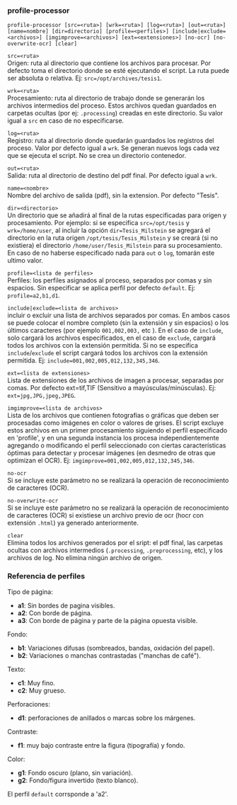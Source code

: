 ### profile-processor

`profile-processor [src=<ruta>] [wrk=<ruta>] [log=<ruta>] [out=<ruta>] [name=nombre] [dir=directorio] [profile=<perfiles>] [include|exclude=<archivos>] [imgimprove=<archivos>] [ext=<extensiones>] [no-ocr] [no-overwrite-ocr] [clear]`

`src=<ruta>`  
Origen: ruta al directorio que contiene los archivos para procesar. Por defecto toma el directorio donde se esté ejecutando el script. La ruta puede ser absoluta o relativa. Ej: `src=/opt/archives/tesis1`.

`wrk=<ruta>`  
Procesamiento: ruta al directorio de trabajo donde se generarán los archivos intermedios del proceso. Estos archivos quedan guardados en carpetas ocultas (por ej: `.processing`) creadas en este directorio. Su valor igual a `src` en caso de no especificarse.

`log=<ruta>`   
Registro: ruta al directorio donde quedarán guardados los registros del proceso. Valor por defecto igual a `wrk`. Se generan nuevos logs cada vez que se ejecuta el script. No se crea un directorio contenedor.

`out=<ruta>`   
Salida: ruta al directorio de destino del pdf final. Por defecto igual a `wrk`. 

`name=<nombre>`   
Nombre del archivo de salida (pdf), sin la extension. Por defecto "Tesis".

`dir=<directorio>`   
Un directorio que se añadirá al final de la rutas especificadas para origen y procesamiento. Por ejemplo: si se especifica `src=/opt/tesis` y `wrk=/home/user`, al incluir la opción `dir=Tesis_Milstein` se agregará el directorio en la ruta origen `/opt/tesis/Tesis_Milstein` y se creará (si no existiera) el directorio `/home/user/Tesis_Milstein` para su procesamiento. En caso de no haberse especificado nada para `out` o `log`, tomarán este ultimo valor.

`profile=<lista de perfiles>`   
Perfiles: los perfiles asignados al proceso, separados por comas y sin espacios. Sin especificar se aplica perfil por defecto `default`. Ej: `profile=a2,b1,d1`.

`include|exclude=<lista de archivos>`   
incluir o excluir una lista de archivos separados por comas. En ambos casos se puede colocar el nombre completo (sin la extensión y sin espacios) o los últimos caracteres (por ejemplo `001,002,003,` etc ). En el caso de `include`, solo cargará los archivos especificados, en el caso de `exclude`, cargará todos los archivos con la extensión permitida. Si no se especifica `include`/`exclude` el script cargará todos los archivos con la extensión permitida. Ej: `include=001,002,005,012,132,345,346`.

`ext=<lista de extensiones>`   
Lista de extensiones de los archivos de imagen a procesar, separadas por comas. Por defecto ext=tif,TIF (Sensitivo a mayúsculas/minúsculas). Ej: `ext=jpg,JPG,jpeg,JPEG`.

`imgimprove=<lista de archivos>`   
Lista de los archivos que contienen fotografías o gráficas que deben ser procesadas como imágenes en color o valores de grises. El script excluye estos archivos en un primer procesamiento siguiendo el perfil especificado en 'profile', y en una segunda instancia los procesa independientemente agregando o modificando el perfil seleccionado con ciertas características óptimas para detectar y procesar imágenes (en desmedro de otras que optimizan el OCR). Ej: `imgimprove=001,002,005,012,132,345,346`.

`no-ocr`   
Si se incluye este parámetro no se realizará la operación de reconocimiento de caracteres (OCR).

`no-overwrite-ocr`  
Si se incluye este parámetro no se realizará la operación de reconocimiento de caracteres (OCR) si existiese un archivo previo de ocr (hocr con extensión `.html`) ya generado anteriormente.

`clear`  
Elimina todos los archivos generados por el sript: el pdf final, las carpetas ocultas con archivos intermedios (`.processing`, `.preprocessing`, etc), y los archivos de log. No elimina ningún archivo de origen.

### Referencia de perfiles

Tipo de página:
* **a1**: Sin bordes de pagina visibles.
* **a2**: Con borde de página.
* **a3**: Con borde de página y parte de la página opuesta visible.

Fondo:
* **b1**: Variaciones difusas (sombreados, bandas, oxidación del papel).
* **b2**: Variaciones o manchas contrastadas ("manchas de café").

Texto:
* **c1**: Muy fino.
* **c2**: Muy grueso.

Perforaciones:
* **d1**: perforaciones de anillados o marcas sobre los márgenes.

Contraste:
* **f1**: muy bajo contraste entre la figura (tipografía) y fondo.

Color:
* **g1**: Fondo oscuro (plano, sin variación).
* **g2**: Fondo/figura invertido (texto blanco).

El perfil `default` corrsponde a 'a2'.
